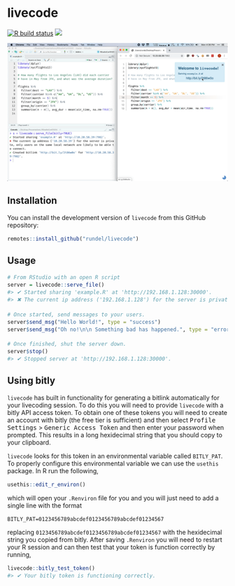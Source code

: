 
# livecode

<!-- badges: start -->

[![R build
status](https://github.com/rundel/livecode/workflows/R-CMD-check/badge.svg)](https://github.com/rundel/livecode/actions?query=workflow%3AR-CMD-check)
![](https://img.shields.io/badge/lifecycle-experimental-orange.svg)
<!-- badges: end -->

![](man/figures/livecode.png)<!-- -->

## Installation

You can install the development version of `livecode` from this GitHub
repository:

``` r
remotes::install_github("rundel/livecode")
```

## Usage

``` r
# From RStudio with an open R script
server = livecode::serve_file()
#> ✔ Started sharing 'example.R' at 'http://192.168.1.128:30000'.
#> ✖ The current ip address ('192.168.1.128') for the server is private, only users on the same local network are likely to be able to connect.

# Once started, send messages to your users.
server$send_msg("Hello World!", type = "success")
server$send_msg("Oh no!\n\n Something bad has happened.", type = "error")

# Once finished, shut the server down.
server$stop()
#> ✔ Stopped server at 'http://192.168.1.128:30000'.
```

## Using bitly

`livecode` has built in functionality for generating a bitlink
automatically for your livecoding session. To do this you will need to
provide `livecode` with a bitly API access token. To obtain one of these
tokens you will need to create an account with bitly (the free tier is
sufficient) and then select <kbd>Profile Settings</kbd> \> <kbd>Generic
Access Token</kbd> and then enter your password when prompted. This
results in a long hexidecimal string that you should copy to your
clipboard.

`livecode` looks for this token in an environmental variable called
`BITLY_PAT`. To properly configure this environmental variable we can
use the `usethis` package. In R run the following,

``` r
usethis::edit_r_environ()
```

which will open your `.Renviron` file for you and you will just need to
add a single line with the format

    BITLY_PAT=0123456789abcdef0123456789abcdef01234567

replacing `0123456789abcdef0123456789abcdef01234567` with the
hexidecimal string you copied from bitly. After saving `.Renviron` you
will need to restart your R session and can then test that your token is
function correctly by running,

``` r
livecode::bitly_test_token()
#> ✔ Your bitly token is functioning correctly.
```
